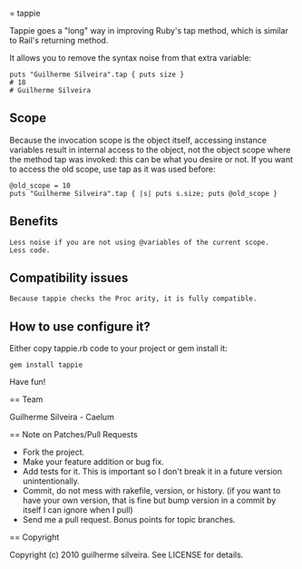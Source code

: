 = tappie

Tappie goes a "long" way in improving Ruby's tap method, which is similar to Rail's returning method.

It allows you to remove the syntax noise from that extra variable:

	puts "Guilherme Silveira".tap { puts size }
	# 18
	# Guilherme Silveira
	
## Scope ##

Because the invocation scope is the object itself, accessing instance variables result in internal access to the object, not the object scope where the method tap was invoked: this
can be what you desire or not. If you want to access the old scope, use tap as it was used before:

	@old_scope = 10
	puts "Guilherme Silveira".tap { |s| puts s.size; puts @old_scope }
	
## Benefits ##

	Less noise if you are not using @variables of the current scope.
	Less code.
	
## Compatibility issues ##

	Because tappie checks the Proc arity, it is fully compatible.
	
## How to use configure it? ##

Either copy tappie.rb code to your project or gem install it:

	gem install tappie

Have fun!

== Team

Guilherme Silveira - Caelum

== Note on Patches/Pull Requests
 
* Fork the project.
* Make your feature addition or bug fix.
* Add tests for it. This is important so I don't break it in a
  future version unintentionally.
* Commit, do not mess with rakefile, version, or history.
  (if you want to have your own version, that is fine but bump version in a commit by itself I can ignore when I pull)
* Send me a pull request. Bonus points for topic branches.

== Copyright

Copyright (c) 2010 guilherme silveira. See LICENSE for details.

